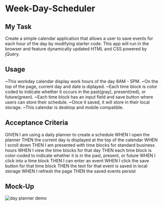 # Week-Day-Scheduler

## My Task 
Create a simple calendar application that allows a user to save events for each hour of the day by modifying starter code. This app will run in the browser and feature dynamically updated HTML and CSS powered by jQuery.

## Usage
~This workday calendar display work hours of the day 8AM - 5PM.
~On the top of the page, current day and date is diplayed.
~Each time block is color coded to indicate whether it occurs in the past(gray), present(red), or future(green).
~Each time block has an input field and save button where users can store their schedule.
~Once it saved, it will store in their local storage.
~This calendar is desktop and mobile compatible.

## Acceptance Criteria
GIVEN I am using a daily planner to create a schedule
WHEN I open the planner
THEN the current day is displayed at the top of the calendar
WHEN I scroll down
THEN I am presented with time blocks for standard business hours
WHEN I view the time blocks for that day
THEN each time block is color-coded to indicate whether it is in the past, present, or future
WHEN I click into a time block
THEN I can enter an event
WHEN I click the save button for that time block
THEN the text for that event is saved in local storage
WHEN I refresh the page
THEN the saved events persist

## Mock-Up
![day planner demo](./Assets/05-third-party-apis-homework-demo.gif)
